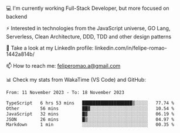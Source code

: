 💻 I'm currently working Full-Stack Developer, but more focused on backend

⚡ Interested in technologies from the JavaScript universe, GO Lang, Serverless, Clean Architecture, DDD, TDD and other design patterns

👥 Take a look at my LinkedIn profile: linkedin.com/in/felipe-romao-1442a814b/

📫 How to reach me: feliperomao.a@gmail.com

📊 Check my stats from WakaTime (VS Code) and GitHub:

<!--START_SECTION:waka-->

```txt
From: 11 November 2023 - To: 18 November 2023

TypeScript   6 hrs 53 mins   ███████████████████▒░░░░░   77.74 %
Other        56 mins         ██▓░░░░░░░░░░░░░░░░░░░░░░   10.54 %
JavaScript   32 mins         █▓░░░░░░░░░░░░░░░░░░░░░░░   06.19 %
JSON         26 mins         █▒░░░░░░░░░░░░░░░░░░░░░░░   04.97 %
Markdown     1 min           ░░░░░░░░░░░░░░░░░░░░░░░░░   00.35 %
```

<!--END_SECTION:waka-->

